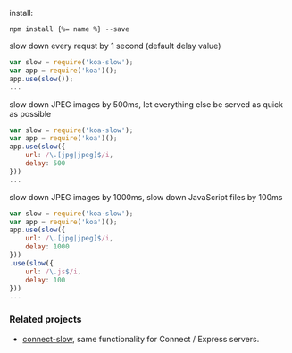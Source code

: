 install:

```
npm install {%= name %} --save
```

slow down every requst by 1 second (default delay value)

```js
var slow = require('koa-slow');
var app = require('koa')();
app.use(slow());
...
```

slow down JPEG images by 500ms,
let everything else be served as quick as possible

```js
var slow = require('koa-slow');
var app = require('koa')();
app.use(slow({
    url: /\.[jpg|jpeg]$/i,
    delay: 500
}))
...
```

slow down JPEG images by 1000ms, slow down JavaScript files by 100ms

```js
var slow = require('koa-slow');
var app = require('koa')();
app.use(slow({
    url: /\.[jpg|jpeg]$/i,
    delay: 1000
}))
.use(slow({
    url: /\.js$/i,
    delay: 100
}))
...
```

### Related projects

* [connect-slow](https://github.com/bahmutov/connect-slow),
same functionality for Connect / Express servers.
